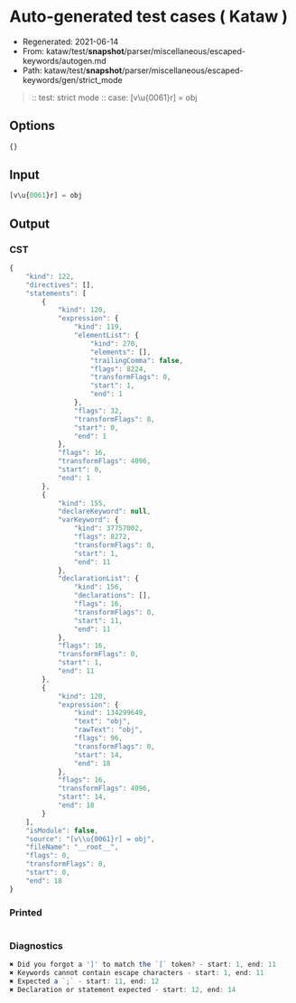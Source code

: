 # Auto-generated test cases ( Kataw )
- Regenerated: 2021-06-14
- From: kataw/test/__snapshot__/parser/miscellaneous/escaped-keywords/autogen.md
- Path: kataw/test/__snapshot__/parser/miscellaneous/escaped-keywords/gen/strict_mode
> :: test: strict mode
> :: case: [v\u{0061}r] = obj
## Options

`````js
{}
`````
## Input

`````js
[v\u{0061}r] = obj
`````
## Output

### CST

```javascript
{
    "kind": 122,
    "directives": [],
    "statements": [
        {
            "kind": 120,
            "expression": {
                "kind": 119,
                "elementList": {
                    "kind": 270,
                    "elements": [],
                    "trailingComma": false,
                    "flags": 8224,
                    "transformFlags": 0,
                    "start": 1,
                    "end": 1
                },
                "flags": 32,
                "transformFlags": 8,
                "start": 0,
                "end": 1
            },
            "flags": 16,
            "transformFlags": 4096,
            "start": 0,
            "end": 1
        },
        {
            "kind": 155,
            "declareKeyword": null,
            "varKeyword": {
                "kind": 37757002,
                "flags": 8272,
                "transformFlags": 0,
                "start": 1,
                "end": 11
            },
            "declarationList": {
                "kind": 156,
                "declarations": [],
                "flags": 16,
                "transformFlags": 0,
                "start": 11,
                "end": 11
            },
            "flags": 16,
            "transformFlags": 0,
            "start": 1,
            "end": 11
        },
        {
            "kind": 120,
            "expression": {
                "kind": 134299649,
                "text": "obj",
                "rawText": "obj",
                "flags": 96,
                "transformFlags": 0,
                "start": 14,
                "end": 18
            },
            "flags": 16,
            "transformFlags": 4096,
            "start": 14,
            "end": 18
        }
    ],
    "isModule": false,
    "source": "[v\\u{0061}r] = obj",
    "fileName": "__root__",
    "flags": 0,
    "transformFlags": 0,
    "start": 0,
    "end": 18
}
```

### Printed

```javascript

```

### Diagnostics

```javascript
✖ Did you forgot a ']' to match the `[` token? - start: 1, end: 11
✖ Keywords cannot contain escape characters - start: 1, end: 11
✖ Expected a `;` - start: 11, end: 12
✖ Declaration or statement expected - start: 12, end: 14

```

